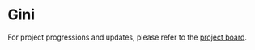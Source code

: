 # Gini

For project progressions and updates, please refer to the [project board](https://github.com/orgs/FutureTeam-IT/projects/2).